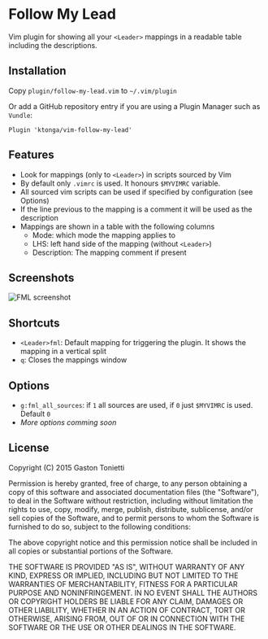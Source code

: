 Follow My Lead
==============
Vim plugin for showing all your `<Leader>` mappings in a readable table including the descriptions.

Installation
------------
Copy `plugin/follow-my-lead.vim` to `~/.vim/plugin`

Or add a GitHub repository entry if you are using a Plugin Manager such as `Vundle`:

```vim
Plugin 'ktonga/vim-follow-my-lead'
```

Features
--------
* Look for mappings (only to `<Leader>`) in scripts sourced by Vim
* By default only `.vimrc` is used. It honours `$MYVIMRC` variable.
* All sourced vim scripts can be used if specified by configuration (see Options)
* If the line previous to the mapping is a comment it will be used as the description
* Mappings are shown in a table with the following columns
  * Mode: which mode the mapping applies to
  * LHS: left hand side of the mapping (without `<Leader>`)
  * Description: The mapping comment if present

Screenshots
-----------
![FML screenshot](http://drive.google.com/uc?export=download&id=0BxOk4ZkCuP9uUV9WbktDSV9fSG8)

Shortcuts
---------
* `<Leader>fml`: Default mapping for triggering the plugin. It shows the mapping in a vertical split
* `q`: Closes the mappings window

Options
-------
* `g:fml_all_sources`: if `1` all sources are used, if `0` just `$MYVIMRC` is used. Default `0`
* _More options comming soon_

License
-------

Copyright (C) 2015 Gaston Tonietti

Permission is hereby granted, free of charge, to any person obtaining a copy of this software and associated documentation files (the "Software"), to deal in the Software without restriction, including without limitation the rights to use, copy, modify, merge, publish, distribute, sublicense, and/or sell copies of the Software, and to permit persons to whom the Software is furnished to do so, subject to the following conditions:

The above copyright notice and this permission notice shall be included in all copies or substantial portions of the Software.

THE SOFTWARE IS PROVIDED "AS IS", WITHOUT WARRANTY OF ANY KIND, EXPRESS OR IMPLIED, INCLUDING BUT NOT LIMITED TO THE WARRANTIES OF MERCHANTABILITY, FITNESS FOR A PARTICULAR PURPOSE AND NONINFRINGEMENT. IN NO EVENT SHALL THE AUTHORS OR COPYRIGHT HOLDERS BE LIABLE FOR ANY CLAIM, DAMAGES OR OTHER LIABILITY, WHETHER IN AN ACTION OF CONTRACT, TORT OR OTHERWISE, ARISING FROM, OUT OF OR IN CONNECTION WITH THE SOFTWARE OR THE USE OR OTHER DEALINGS IN THE SOFTWARE.
